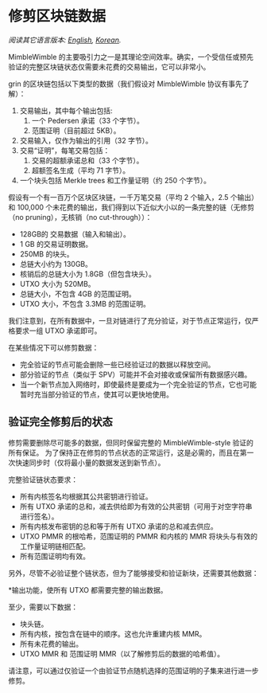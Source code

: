 # 修剪区块链数据

*阅读其它语言版本: [English](pruning.md), [Korean](pruning_KR.md).*

MimbleWimble 的主要吸引力之一是其理论空间效率。确实，一个受信任或预先验证的完整区块链状态仅需要未花费的交易输出，它可以非常小。

grin 的区块链包括以下类型的数据（我们假设对 MimbleWimble 协议有事先了解）：

1. 交易输出，其中每个输出包括:
    1. 一个 Pedersen 承诺（33 个字节）。
    1. 范围证明（目前超过 5KB）。
1. 交易输入，仅作为输出的引用（32 字节）。
1. 交易“证明”，每笔交易包括：
    1. 交易的超额承诺总和（33 个字节）。
    1. 超额签名生成（平均 71 字节）。
1. 一个块头包括 Merkle trees 和工作量证明（约 250 个字节）。

假设有一个有一百万个区块区块链，一千万笔交易（平均 2 个输入，2.5 个输出）和 100,000 个未花费的输出，我们得到以下近似大小以的一条完整的链（无修剪（no pruning），无核销（no cut-through））：

* 128GB的 交易数据（输入和输出）。
* 1 GB 的交易证明数据。
* 250MB 的块头。
* 总链大小约为 130GB。
* 核销后的总链大小为 1.8GB（但包含块头）。
* UTXO 大小为 520MB。
* 总链大小，不包含 4GB 的范围证明。
* UTXO 大小，不包含 3.3MB 的范围证明。

我们注意到，在所有数据中，一旦对链进行了充分验证，对于节点正常运行，仅严格要求一组 UTXO 承诺即可。

在某些情况下可以修剪数据：

* 完全验证的节点可能会删除一些已经验证过的数据以释放空间。
* 部分验证的节点（类似于 SPV）可能并不会对接收或保留所有数据感兴趣。
* 当一个新节点加入网络时，即使最终是要成为一个完全验证的节点，它也可能暂时充当部分验证的节点，使其可以更快地使用。

## 验证完全修剪后的状态

修剪需要删除尽可能多的数据，但同时保留完整的 MimbleWimble-style 验证的所有保证。
为了保持正在修剪的节点状态的正常运行，这是必需的，而且在第一次快速同步时（仅将最小量的数据发送到新节点）。

完整验证链状态要求：

* 所有内核签名均根据其公共密钥进行验证。
* 所有 UTXO 承诺的总和，减去供给即为有效的公共密钥（可用于对空字符串进行签名）。
* 所有内核发布密钥的总和等于所有 UTXO 承诺的总和减去供应。
* UTXO PMMR 的根哈希，范围证明的 PMMR 和内核的 MMR 将块头与有效的工作量证明链相匹配。
* 所有范围证明均有效。

另外，尽管不必验证整个链状态，但为了能够接受和验证新块，还需要其他数据：

*输出功能，使所有 UTXO 都需要完整的输出数据。

至少，需要以下数据：

* 块头链。
* 所有内核，按包含在链中的顺序。这也允许重建内核 MMR。
* 所有未花费的输出。
* UTXO MMR 和 范围证明 MMR（以了解修剪后的数据的哈希值）。
  
请注意，可以通过仅验证一个由验证节点随机选择的范围证明的子集来进行进一步修剪。
